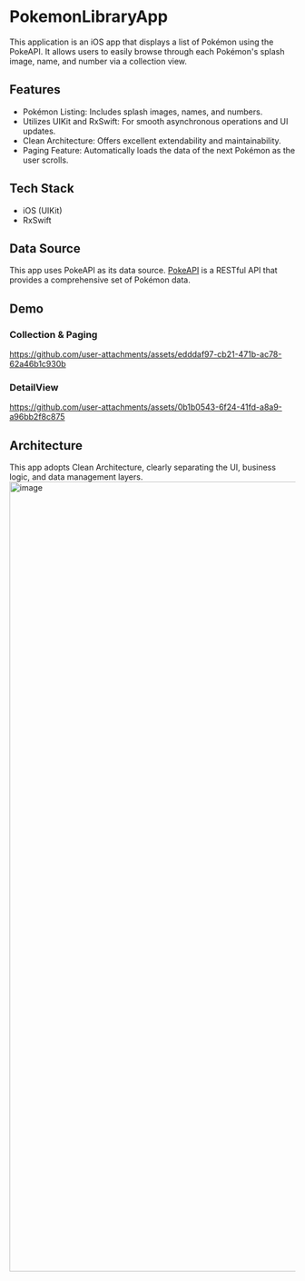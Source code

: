 # PokemonLibraryApp

This application is an iOS app that displays a list of Pokémon using the PokeAPI. It allows users to easily browse through each Pokémon's splash image, name, and number via a collection view.

## Features
- Pokémon Listing: Includes splash images, names, and numbers.
- Utilizes UIKit and RxSwift: For smooth asynchronous operations and UI updates.
- Clean Architecture: Offers excellent extendability and maintainability.
- Paging Feature: Automatically loads the data of the next Pokémon as the user scrolls.

## Tech Stack
- iOS (UIKit)
- RxSwift

## Data Source
This app uses PokeAPI as its data source. [PokeAPI](https://pokeapi.co/docs/v2) is a RESTful API that provides a comprehensive set of Pokémon data.

## Demo
### Collection & Paging
https://github.com/user-attachments/assets/edddaf97-cb21-471b-ac78-62a46b1c930b

### DetailView
https://github.com/user-attachments/assets/0b1b0543-6f24-41fd-a8a9-a96bb2f8c875

## Architecture
This app adopts Clean Architecture, clearly separating the UI, business logic, and data management layers.
<img width="1391" alt="image" src="https://github.com/user-attachments/assets/c22580a6-45bb-45c5-bd84-ac94db321f8e">

